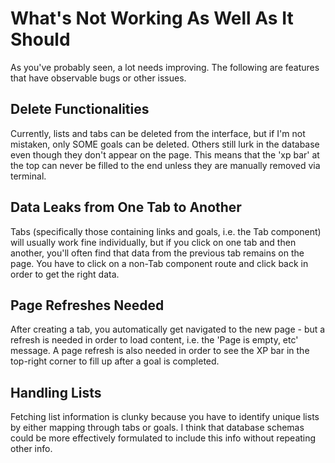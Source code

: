 
# What's Not Working As Well As It Should

As you've probably seen, a lot needs improving. The following are features that have observable bugs or other issues.


## Delete Functionalities

Currently, lists and tabs can be deleted from the interface, but if I'm not mistaken, only SOME goals can be deleted. Others still lurk in the database even though they don't appear on the page. This means that the 'xp bar' at the top can never be filled to the end unless they are manually removed via terminal.


## Data Leaks from One Tab to Another

Tabs (specifically those containing links and goals, i.e. the Tab component) will usually work fine individually, but if you click on one tab and then another, you'll often find that data from the previous tab remains on the page. You have to click on a non-Tab component route and click back in order to get the right data.


## Page Refreshes Needed

After creating a tab, you automatically get navigated to the new page - but a refresh is needed in order to load content, i.e. the 'Page is empty, etc' message. A page refresh is also needed in order to see the XP bar in the top-right corner to fill up after a goal is completed.


## Handling Lists

Fetching list information is clunky because you have to identify unique lists by either mapping through tabs or goals. I think that database schemas could be more effectively formulated to include this info without repeating other info.